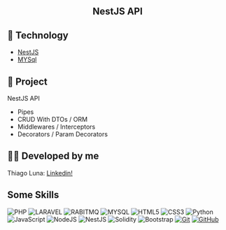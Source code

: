 <h2 align="center">
    NestJS API
</h2>

## 🚀 Technology

- [NestJS](https://docs.nestjs.com)
- [MYSql](https://dev.mysql.com)

## 📑 Project

NestJS API
- Pipes
- CRUD With DTOs / ORM
- Middlewares / Interceptors
- Decorators / Param Decorators

## 🙋‍♂️ Developed by me
Thiago Luna: [Linkedin!](https://www.linkedin.com/in/thiago-luna/)

## Some Skills
![PHP](https://img.shields.io/badge/PHP-fff?style=for-the-badge&logo=php)
![LARAVEL](https://img.shields.io/badge/LARAVEL-000?style=for-the-badge&logo=laravel)
![RABITMQ](https://img.shields.io/badge/rabbitmq-E34F26?style=for-the-badge&logo=rabbitmq&logoColor=white)
![MYSQL](https://img.shields.io/badge/MySQL-fff?style=for-the-badge&logo=mysql)
![HTML5](https://img.shields.io/badge/HTML5-E34F26?style=for-the-badge&logo=html5&logoColor=white)
![CSS3](https://img.shields.io/badge/CSS3-1572B?style=for-the-badge&logo=css3&logoColor=white)
![Python](https://img.shields.io/badge/python-1572B6?style=for-the-badge&logo=python&logoColor=white)
![JavaScript](https://img.shields.io/badge/JavaScript-F7DF1E?style=for-the-badge&logo=javascript&logoColor=black)
![NodeJS](https://img.shields.io/badge/node-44883e?style=for-the-badge&logo=node.js&logoColor=black)
![NestJS](https://img.shields.io/badge/nestjs-44883e?style=for-the-badge&logo=nestjs&logoColor=red)
![Solidity](https://img.shields.io/badge/solidity-96C9F4?style=for-the-badge&logo=solidity&logoColor=black)
![Bootstrap](https://img.shields.io/badge/bootstrap-000?style=for-the-badge&logo=bootstrap&logoColor=553C7B)
[![Git](https://img.shields.io/badge/Git-000?style=for-the-badge&logo=git&logoColor=E94D5F)](https://git-scm.com/doc)
[![GitHub](https://img.shields.io/badge/GitHub-000?style=for-the-badge&logo=github&logoColor=30A3DC)](https://docs.github.com/)